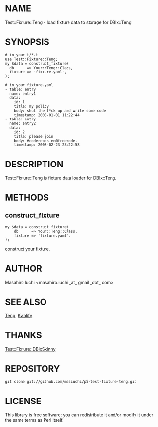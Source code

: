 # NAME

Test::Fixture::Teng - load fixture data to storage for DBIx::Teng

# SYNOPSIS

    # in your t/*.t
    use Test::Fixture::Teng;
    my $data = construct_fixture(
      db      => Your::Teng::Class,
      fixture => 'fixture.yaml',
    );

    # in your fixture.yaml
    - table: entry
      name: entry1
      data:
        id: 1
        title: my policy
        body: shut the f*ck up and write some code
        timestamp: 2008-01-01 11:22:44
    - table: entry
      name: entry2
      data:
        id: 2
        title: please join
        body: #coderepos-en@freenode.
        timestamp: 2008-02-23 23:22:58

# DESCRIPTION

Test::Fixture::Teng is fixture data loader for DBIx::Teng.

# METHODS

## construct\_fixture

    my $data = construct_fixture(
        db      => Your::Teng::Class,
        fixture => 'fixture.yaml',
    );

construct your fixture.

# AUTHOR

Masahiro Iuchi &lt;masahiro.iuchi \_at\_ gmail \_dot\_ com>

# SEE ALSO

[Teng](https://metacpan.org/pod/Teng), [Kwalify](https://metacpan.org/pod/Kwalify)

# THANKS

[Test::Fixture::DBIxSkinny](https://metacpan.org/pod/Test%3A%3AFixture%3A%3ADBIxSkinny)

# REPOSITORY

    git clone git://github.com/masiuchi/p5-test-fixture-teng.git

# LICENSE

This library is free software; you can redistribute it and/or modify
it under the same terms as Perl itself.
